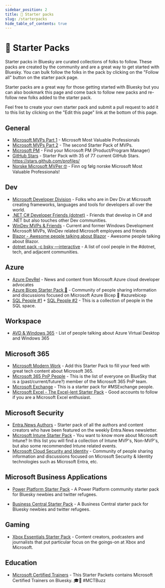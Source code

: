 ```yaml
---
sidebar_position: 2
title: 🚀 Starter packs
slug: /starterpacks
hide_table_of_contents: true
---
```


# 🚀 Starter Packs

Starter packs in Bluesky are curated collections of folks to follow. These packs are created by the community and are a great way to get started with Bluesky. You can bulk follow the folks in the pack by clicking on the "Follow all" button on the starter pack page.

Starter packs are a great way for those getting started with Bluesky but you can also bookmark this page and come back to follow new packs and re-follow new folks added to the starter pack.

Feel free to create your own starter pack and submit a pull request to add it to this list by clicking on the "Edit this page" link at the bottom of this page.

## General

* [Microsoft MVPs Part 1](https://bsky.app/starter-pack/tobiasfenster.io/3l7ed6ge7gs2r) - Microsoft Most Valuable Professionals
* [Microsoft MVPs Part 2](https://bsky.app/starter-pack-short/DbkhYJe) - The second Starter Pack of MVPs.
* [Microsoft PM](https://bsky.app/starter-pack-short/RCvJNV5) - Find your Microsoft PM (Product/Program Manager)
* [GitHub Stars](https://bsky.app/starter-pack-short/8GjVoVQ) - Starter Pack with 35 of 77 current GitHub Stars. https://stars.github.com/profiles/
* [Norske Microsoft MVPer 🤓](https://bsky.app/starter-pack-short/L4E6Yi6) - Finn og følg norske Microsoft Most Valuable Professionals!

## Dev

* [Microsoft Developer Division](https://bsky.app/starter-pack-short/JuyrK9N) - Folks who are in Dev Div at Microsoft creating frameworks, languages and tools for developers all over the world.
* [.NET C# Developer Friends (dotnet)](https://bsky.app/starter-pack/woodruff.dev/3laqbohkbeh2d) - Friends that develop in C# and .NET but also touches other Dev communities.
* [WinDev MVPs & Friends](https://bsky.app/starter-pack/tomzorz.me/3ladd3yx62k2z) - Current and former Windows Development Microsoft MVPs, WinDev related Microsoft employees and friends
* [Blazor - Awesome people talking about Blazor](https://bsky.app/starter-pack/engstromjimmy.bsky.social/3laeduvq7b22u) - Awesome people talking about Blazor.
* [dotnet pack -c bsky —interactive](https://bsky.app/starter-pack-short/AQZrkaS) - A list of cool people in the #dotnet, tech, and adjacent communities.

## Azure

* [Azure DevRel](https://bsky.app/starter-pack-short/6VGtaiG) - News and content from Microsoft Azure cloud developer advocates
* [Azure Bicep Starter Pack 💪](https://bsky.app/starter-pack/did:plc:r5lyfzjttxjngj3ifcxidgbf/3laoclx5ddm2q) - Community of people sharing information and discussions focused on Microsoft Azure Bicep 💪 #azurebicep
* [SQL People #1](https://bsky.app/starter-pack-short/PxShiuH) + [SQL People #2](https://bsky.app/starter-pack-short/FuwcAQA) - This is a collection of people in the SQL space.

## Workspace
* [AVD & Windows 365]([https://bsky.app/starter-pack-short/6VGtaiG](https://go.bsky.app/ADoAV9G)) - List of people talking about Azure Virtual Desktop and Windows 365

## Microsoft 365

* [Microsoft Modern Work](https://bsky.app/starter-pack-short/AJvRb9R) - Add this Starter Pack to fill your feed with great tech content about Microsoft 365.
* [Microsoft 365 PnP People](https://go.bsky.app/RFgrWn7) - This is the list of everyone on BlueSky that is a (past/current/future?) member of the Microsoft 365 PnP team.
* [Microsoft Exchange](https://bsky.app/starter-pack/did:plc:74bru4qbu5fs24pqj64whhsw/3la7wxdjs6o2s) - This is a starter pack for #MSExchange people.
* [Microsoft Excel - The Excel-lent Starter Pack](https://bsky.app/starter-pack-short/Hu3CjBE) - Good accounts to follow if you are a Microsoft Excel enthusiast.

## Microsoft Security

* [Entra.News Authors](https://bluesky.entra.news) - Starter pack of all the authors and content creators who have been featured on the weekly Entra.News newsletter.
* [Microsoft Intune Starter Pack](https://bsky.app/starter-pack/jeroen.burgerhout.org/3l7ngjc3oss2t) - You want to know more about Microsoft Intune? In this list you will find a collection of Intune MVP's, Non-MVP's, but also some recommended Intune related events.
* [Microsoft Cloud Security and Identity](https://bsky.app/starter-pack/jeftek.com/3l6xljuyq2x2j) - Community of people sharing information and discussions focused on Microsoft Security & Identity technologies such as Microsoft Entra,  etc.

## Microsoft Business Applications

* [Power Platform Starter Pack](https://go.bsky.app/8mb4B7T) - A Power Platform community starter pack for Bluesky newbies and twitter refugees.

* [Business Central Starter Pack](https://bsky.app/starter-pack/matthewperren.bsky.social/3kzmz664vxa2v) - A Business Central starter pack for Bluesky newbies and twitter refugees.

## Gaming

* [Xbox Essentials Starter Pack](https://bsky.app/starter-pack/deadlyheadley.bsky.social/3l7fctgd7gw2h) - Content creators, podcasters and journalists that put particular focus on the goings-on at Xbox and Microsoft.

## Education

* [Microsoft Certified Trainers](https://bsky.app/starter-pack/nickydewestelinck.be/3larh42jtch2g) - This Starter Packets contains Microsoft Certified Trainers on Bluesky. 🎓🦋 #MCTBuzz
